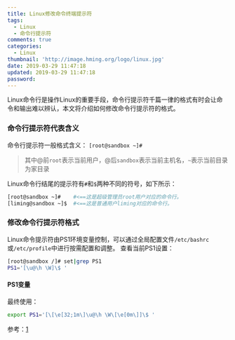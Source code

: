 ```yaml
---
title: Linux修改命令终端提示符
tags:
  - Linux
  - 命令行提示符
comments: true
categories:
  - Linux
thumbnail: 'http://image.hming.org/logo/linux.jpg'
date: 2019-03-29 11:47:18
updated: 2019-03-29 11:47:18
password:
---
```

Linux命令行是操作Linux的重要手段，命令行提示符千篇一律的格式有时会让命令和输出难以辨认，本文将介绍如何修改命令行提示符的格式。
<!-- more -->
### 命令行提示符代表含义
命令行提示符一般格式含义：
`[root@sandbox ~]#`
> 其中@前`root`表示当前用户，@后`sandbox`表示当前主机名，`~`表示当前目录为家目录

Linux命令行结尾的提示符有`#`和`$`两种不同的符号，如下所示：
```bash
[root@sandbox ~]#    #<==这是超级管理员root用户对应的命令行。
[liming@sandbox ~]$  #<==这是普通用户liming对应的命令行。
```

### 修改命令行提示符格式
Linux命令提示符由PS1环境变量控制，可以通过全局配置文件`/etc/bashrc`或`/etc/profile`中进行按需配置和调整。
查看当前PS1设置：
```bash
[root@sandbox /]# set|grep PS1
PS1='[\u@\h \W]\$ '
```
#### PS1变量
最终使用：
```bash
export PS1='[\[\e[32;1m\]\u@\h \W\[\e[0m\]]\$ '
```
参考：[1](https://blog.51cto.com/oldboy/1926142)